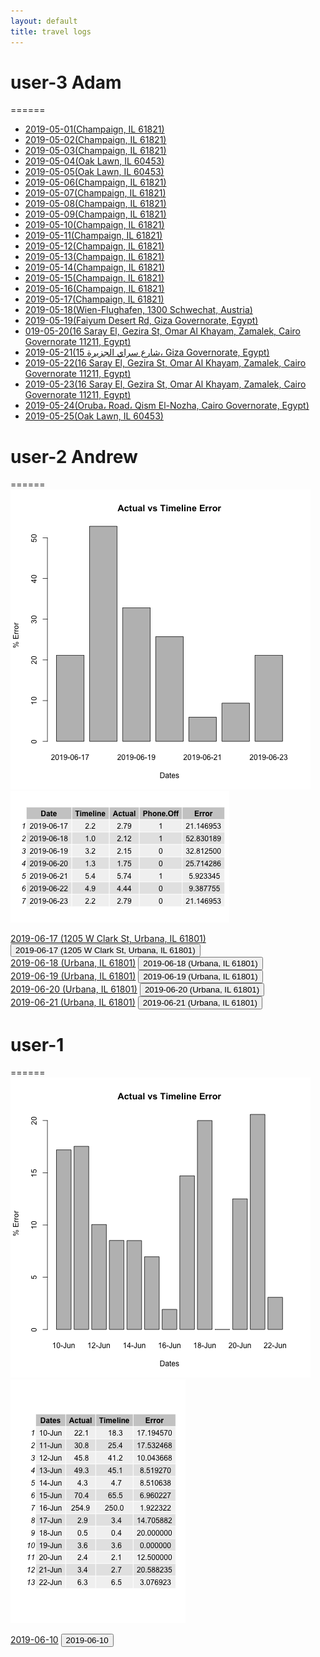 ```yaml
---
layout: default
title: travel logs
---
```

<script type="text/javascript" src="https://code.jquery.com/jquery-3.4.0.min.js"></script>
<script src="https://apis.google.com/js/platform.js" async defer></script>
<script src="./helper.js"></script>

<!-- <meta name="google-signin-client_id" content="1060905353346-b38npddv13apf43pfdoin6cbht953j20.apps.googleusercontent.com">
<div class="g-signin2" data-onsuccess="onSignIn"></div> -->
# user-3 Adam
======
- [2019-05-01(Champaign, IL 61821)](maps/user-3/user-3_2019-05-01.html)
- [2019-05-02(Champaign, IL 61821)](maps/user-3/user-3_2019-05-02.html)
- [2019-05-03(Champaign, IL 61821)](maps/user-3/user-3_2019-05-03.html)
- [2019-05-04(Oak Lawn, IL 60453)](maps/user-3/user-3_2019-05-04.html)
- [2019-05-05(Oak Lawn, IL 60453)](maps/user-3/user-3_2019-05-05.html)
- [2019-05-06(Champaign, IL 61821)](maps/user-3/user-3_2019-05-06.html)
- [2019-05-07(Champaign, IL 61821)](maps/user-3/user-3_2019-05-07.html)
- [2019-05-08(Champaign, IL 61821)](maps/user-3/user-3_2019-05-08.html)
- [2019-05-09(Champaign, IL 61821)](maps/user-3/user-3_2019-05-09.html)
- [2019-05-10(Champaign, IL 61821)](maps/user-3/user-3_2019-05-10.html)
- [2019-05-11(Champaign, IL 61821)](maps/user-3/user-3_2019-05-11.html)
- [2019-05-12(Champaign, IL 61821)](maps/user-3/user-3_2019-05-12.html)
- [2019-05-13(Champaign, IL 61821)](maps/user-3/user-3_2019-05-13.html)
- [2019-05-14(Champaign, IL 61821)](maps/user-3/user-3_2019-05-14.html)
- [2019-05-15(Champaign, IL 61821)](maps/user-3/user-3_2019-05-15.html)
- [2019-05-16(Champaign, IL 61821)](maps/user-3/user-3_2019-05-16.html)
- [2019-05-17(Champaign, IL 61821)](maps/user-3/user-3_2019-05-17.html)
- [2019-05-18(Wien-Flughafen, 1300 Schwechat, Austria)](maps/user-3/user-3_2019-05-18.html)
- [2019-05-19(Faiyum Desert Rd, Giza Governorate, Egypt)](maps/user-3/user-3_2019-05-19.html)
- [019-05-20(16 Saray El, Gezira St, Omar Al Khayam, Zamalek, Cairo Governorate 11211, Egypt)](maps/user-3/user-3_2019-05-20.html)
- [2019-05-21(15 شارع سراي الجزيرة، Giza Governorate, Egypt)](maps/user-3/user-3_2019-05-21.html)
- [2019-05-22(16 Saray El, Gezira St, Omar Al Khayam, Zamalek, Cairo Governorate 11211, Egypt)](maps/user-3/user-3_2019-05-22.html)
- [2019-05-23(16 Saray El, Gezira St, Omar Al Khayam, Zamalek, Cairo Governorate 11211, Egypt)](maps/user-3/user-3_2019-05-23.html)
- [2019-05-24(Oruba، Road، Qism El-Nozha, Cairo Governorate, Egypt)](maps/user-3/user-3_2019-05-24.html)
- [2019-05-25(Oak Lawn, IL 60453)](maps/user-3/user-3_2019-05-25.html)

# user-2 Andrew
======
![bar_chart](R_Graphs/user-2/user-2_bar_chart.png)
![table](R_Graphs/user-2/user-2_table.png)

<div class="link"><a href="maps/user-2/user-2_2019-06-17.html">2019-06-17 (1205 W Clark St, Urbana, IL 61801)</a>
    <button value="div_2_0" onclick="toggle(this.value)">2019-06-17 (1205 W Clark St, Urbana, IL 61801)</button>
    <div id="div_2_0" style="display:none">
    <iframe src="maps/user-2/user-2_2019-06-17.html" height="700" width="700"></iframe>
    <img src="actual_maps/user-2/actual_6:17:19.png" height="700" width="700">
    </div>
</div>
<div class="link"><a href="maps/user-2/user-2_2019-06-18.html">2019-06-18 (Urbana, IL 61801)</a>
    <button value="div_2_1" onclick="toggle(this.value)">2019-06-18 (Urbana, IL 61801)</button>
    <div id="div_2_1" style="display:none">
    <iframe src="maps/user-2/user-2_2019-06-18.html" height="700" width="700"></iframe>
    <img src="actual_maps/user-2/actual_6:18:19.png" height="700" width="700">
    </div>
</div>
<div class="link"><a href="maps/user-2/user-2_2019-06-19.html">2019-06-19 (Urbana, IL 61801)</a>
    <button value="div_2_2" onclick="toggle(this.value)">2019-06-19 (Urbana, IL 61801)</button>
    <div id="div_2_2" style="display:none">
    <iframe src="maps/user-2/user-2_2019-06-19.html" height="700" width="700"></iframe>
    <img src="actual_maps/user-2/actual_6:19:19.png" height="700" width="700">
    </div>
</div>
<div class="link"><a href="maps/user-2/user-2_2019-06-20.html">2019-06-20 (Urbana, IL 61801)</a>
    <button value="div_2_3" onclick="toggle(this.value)">2019-06-20 (Urbana, IL 61801)</button>
    <div id="div_2_3" style="display:none">
    <iframe src="maps/user-2/user-2_2019-06-20.html" height="700" width="700"></iframe>
    <img src="actual_maps/user-2/actual_6:20:19.png" height="700" width="700">
    </div>
</div>
<div class="link"><a href="maps/user-2/user-2_2019-06-21.html">2019-06-21 (Urbana, IL 61801)</a>
    <button value="div_2_4" onclick="toggle(this.value)">2019-06-21 (Urbana, IL 61801)</button>
    <div id="div_2_4" style="display:none">
    <iframe src="maps/user-2/user-2_2019-06-21.html" height="700" width="700"></iframe>
    <img src="actual_maps/user-2/actual_6:21:19.png" height="700" width="700">
    </div>
</div>

# user-1
======
![bar_chart](R_Graphs/user-1/user-1_bar_chart.png)
![table](R_Graphs/user-1/user-1_table.png)

<div class="link"><a href="maps/user-1/user-1_2019-06-10.html">2019-06-10</a>
    <button value="div_1_0" onclick="toggle(this.value)">2019-06-10</button>
    <div id="div_1_0" style="display:none">
    <iframe src="maps/user-1/user-1_2019-06-10.html" height="700" width="700"></iframe>
    ![actual](actual_maps/user-1/actual_6:10:19.png =700x700)
    </div>
</div>
